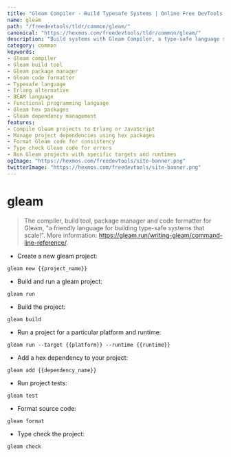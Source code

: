 ```yaml
---
title: "Gleam Compiler - Build Typesafe Systems | Online Free DevTools by Hexmos"
name: gleam
path: "/freedevtools/tldr/common/gleam/"
canonical: "https://hexmos.com/freedevtools/tldr/common/gleam/"
description: "Build systems with Gleam Compiler, a type-safe language solution. Compile, format, and manage dependencies easily with this command-line tool. Free online tool, no registration required."
category: common
keywords:
- Gleam compiler
- Gleam build tool
- Gleam package manager
- Gleam code formatter
- Typesafe language
- Erlang alternative
- BEAM language
- Functional programming language
- Gleam hex packages
- Gleam dependency management
features:
- Compile Gleam projects to Erlang or JavaScript
- Manage project dependencies using hex packages
- Format Gleam code for consistency
- Type check Gleam code for errors
- Run Gleam projects with specific targets and runtimes
ogImage: "https://hexmos.com/freedevtools/site-banner.png"
twitterImage: "https://hexmos.com/freedevtools/site-banner.png"
---
```


# gleam

> The compiler, build tool, package manager and code formatter for Gleam, "a friendly language for building type-safe systems that scale!".
> More information: <https://gleam.run/writing-gleam/command-line-reference/>.

- Create a new gleam project:

`gleam new {{project_name}}`

- Build and run a gleam project:

`gleam run`

- Build the project:

`gleam build`

- Run a project for a particular platform and runtime:

`gleam run --target {{platform}} --runtime {{runtime}}`

- Add a hex dependency to your project:

`gleam add {{dependency_name}}`

- Run project tests:

`gleam test`

- Format source code:

`gleam format`

- Type check the project:

`gleam check`
